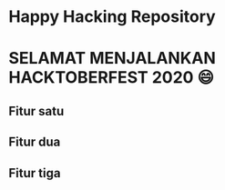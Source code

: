 # Happy Hacking Repository

# SELAMAT MENJALANKAN HACKTOBERFEST 2020 😄

## Fitur satu

## Fitur dua

## Fitur tiga
